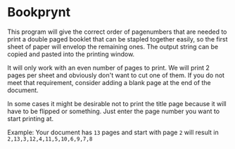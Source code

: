 Bookprynt
=========
This program will give the correct order of pagenumbers that are needed to print a double paged booklet that can be stapled together easily, so the first sheet of paper will envelop the remaining ones. The output string can be copied and pasted into the printing window.

It will only work with an even number of pages to print. We will print 2 pages per sheet and obviously don't want to cut one of them. If you do not meet that requirement, consider adding a blank page at the end of the document.

In some cases it might be desirable not to print the title page because it will have to be flipped or something. Just enter the page number you want to start printing at.

Example: Your document has `13` pages and start with page `2` will result in `2,13,3,12,4,11,5,10,6,9,7,8`
